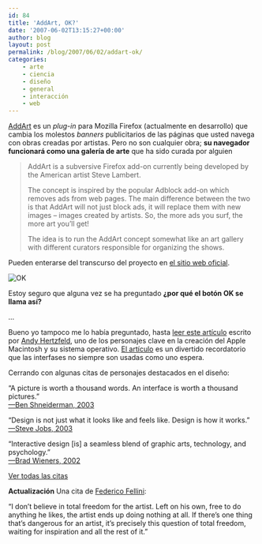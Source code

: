 ```yaml
---
id: 84
title: 'AddArt, OK?'
date: '2007-06-02T13:15:27+00:00'
author: blog
layout: post
permalink: /blog/2007/06/02/addart-ok/
categories:
    - arte
    - ciencia
    - diseño
    - general
    - interacción
    - web
---
```


[AddArt](http://www.guerrilla-innovation.com/archives/2007/04/000591.php) es un *plug-in* para Mozilla Firefox (actualmente en desarrollo) que cambia los molestos *banners* publicitarios de las páginas que usted navega con obras creadas por artistas. Pero no son cualquier obra; **su navegador funcionará como una galería de arte** que ha sido curada por alguien

> AddArt is a subversive Firefox add-on currently being developed by the American artist Steve Lambert.
> 
> The concept is inspired by the popular Adblock add-on which removes ads from web pages. The main difference between the two is that AddArt will not just block ads, it will replace them with new images – images created by artists. So, the more ads you surf, the more art you’ll get!
> 
> The idea is to run the AddArt concept somewhat like an art gallery with different curators responsible for organizing the shows.

Pueden enterarse del transcurso del proyecto en [el sitio web oficial](http://www.addart.eyebeam.org/).

![OK](//www.mauriciogiraldo.com/blog/wp-content/uploads/2007/06/ok.gif)

Estoy seguro que alguna vez se ha preguntado **¿por qué el botón OK se llama así?**

…

Bueno yo tampoco me lo había preguntado, hasta [leer este artículo](http://folklore.org/StoryView.py?&story=Do_It.txt "Do It por Andy Hertzfeld") escrito por [Andy Hertzfeld](http://en.wikipedia.org/wiki/Andy_Hertzfeld "Andy Hertzfeld en Wikipedia"), uno de los personajes clave en la creación del Apple Macintosh y su sistema operativo. [El artículo](http://folklore.org/StoryView.py?&story=Do_It.txt "Do It por Andy Hertzfeld") es un divertido recordatorio que las interfases no siempre son usadas como uno espera.

Cerrando con algunas citas de personajes destacados en el diseño:

“A picture is worth a thousand words. An interface is worth a thousand pictures.”  
[—Ben Shneiderman, 2003](http://www.cs.umd.edu/%7Eben/)

“Design is not just what it looks like and feels like. Design is how it works.”  
[—Steve Jobs, 2003](http://www.nytimes.com/2003/11/30/magazine/30IPOD.html)

“Interactive design \[is\] a seamless blend of graphic arts, technology, and psychology.”  
[—Brad Wieners, 2002](http://www.wired.com/wired/archive/10.12/headlines.html)

[Ver todas las citas](http://www.lukew.com/resources/quotes.asp)

**Actualización** Una cita de [Federico Fellini](http://www.quotationspage.com/quotes/Federico_Fellini/):

“I don’t believe in total freedom for the artist. Left on his own, free to do anything he likes, the artist ends up doing nothing at all. If there’s one thing that’s dangerous for an artist, it’s precisely this question of total freedom, waiting for inspiration and all the rest of it.”